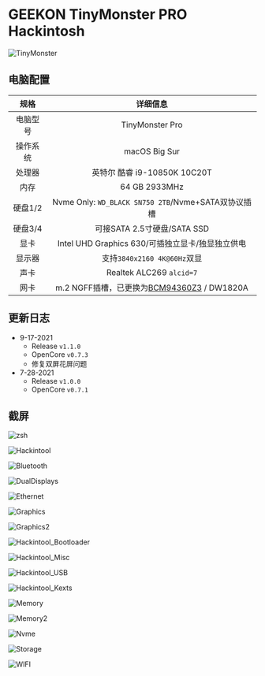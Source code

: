 # GEEKON TinyMonster PRO Hackintosh

![TinyMonster](ScreenShots/TinyMonsterPro.png)

## 电脑配置

|   规格   |                           详细信息                           |
| :------: | :----------------------------------------------------------: |
| 电脑型号 |                       TinyMonster Pro                        |
| 操作系统 |                        macOS Big Sur                         |
|  处理器  |                 英特尔 酷睿 i9-10850K 10C20T                 |
|   内存   |                        64 GB 2933MHz                         |
| 硬盘1/2  |     Nvme Only: `WD_BLACK SN750 2TB`/Nvme+SATA双协议插槽      |
| 硬盘3/4  |                 可接SATA 2.5寸硬盘/SATA SSD                  |
|   显卡   |       Intel UHD Graphics 630/可插独立显卡/独显独立供电       |
|  显示器  |                 支持`3840x2160 4K@60Hz`双显                  |
|   声卡   |                   Realtek ALC269 `alcid=7`                   |
|   网卡   | m.2 NGFF插槽，已更换为[BCM94360Z3](https://blog.daliansky.net/uploads/WeChatandShop.png) / DW1820A |

## 更新日志

- 9-17-2021
  - Release `v1.1.0`
  - OpenCore `v0.7.3`
  - 修复双屏花屏问题
- 7-28-2021
  - Release `v1.0.0`
  - OpenCore `v0.7.1`

## 截屏

![zsh](ScreenShots/zsh.png)

![Hackintool](ScreenShots/Hackintool.png)

![Bluetooth](ScreenShots/11.5.1_20G80.png)

![DualDisplays](ScreenShots/DualDisplays.png)

![Ethernet](ScreenShots/Ethernet.png)

![Graphics](ScreenShots/Graphics.png)

![Graphics2](ScreenShots/Graphics2.png)

![Hackintool_Bootloader](ScreenShots/Hackintool_Bootloader.png)

![Hackintool_Misc](ScreenShots/Hackintool_Misc.png)

![Hackintool_USB](ScreenShots/Hackintool_USB.png)

![Hackintool_Kexts](ScreenShots/Hackintool_Kexts.png)

![Memory](ScreenShots/Memory.png)

![Memory2](ScreenShots/Memory2.png)

![Nvme](ScreenShots/Nvme.png)

![Storage](ScreenShots/Storage.png)

![WIFI](ScreenShots/WIFI.png)

